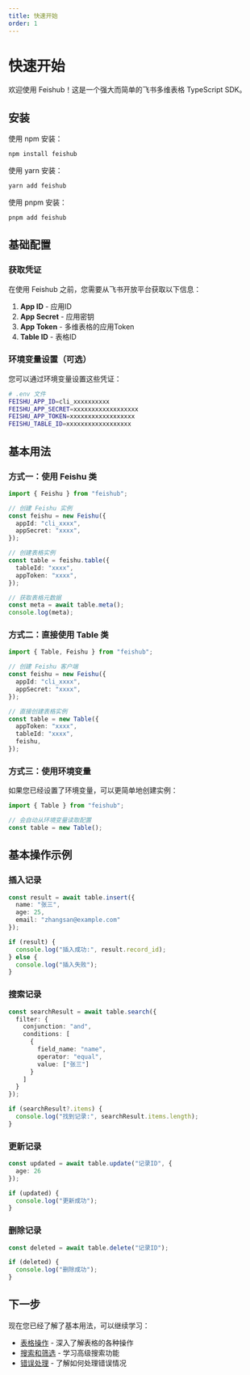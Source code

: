 ```yaml
---
title: 快速开始
order: 1
---
```


# 快速开始

欢迎使用 Feishub！这是一个强大而简单的飞书多维表格 TypeScript SDK。

## 安装

使用 npm 安装：

```bash
npm install feishub
```

使用 yarn 安装：

```bash
yarn add feishub
```

使用 pnpm 安装：

```bash
pnpm add feishub
```

## 基础配置

### 获取凭证

在使用 Feishub 之前，您需要从飞书开放平台获取以下信息：

1. **App ID** - 应用ID
2. **App Secret** - 应用密钥
3. **App Token** - 多维表格的应用Token
4. **Table ID** - 表格ID

### 环境变量设置（可选）

您可以通过环境变量设置这些凭证：

```bash
# .env 文件
FEISHU_APP_ID=cli_xxxxxxxxxx
FEISHU_APP_SECRET=xxxxxxxxxxxxxxxxxx
FEISHU_APP_TOKEN=xxxxxxxxxxxxxxxxxx
FEISHU_TABLE_ID=xxxxxxxxxxxxxxxxxx
```

## 基本用法

### 方式一：使用 Feishu 类

```typescript
import { Feishu } from "feishub";

// 创建 Feishu 实例
const feishu = new Feishu({
  appId: "cli_xxxx",
  appSecret: "xxxx",
});

// 创建表格实例
const table = feishu.table({
  tableId: "xxxx",
  appToken: "xxxx",
});

// 获取表格元数据
const meta = await table.meta();
console.log(meta);
```

### 方式二：直接使用 Table 类

```typescript
import { Table, Feishu } from "feishub";

// 创建 Feishu 客户端
const feishu = new Feishu({
  appId: "cli_xxxx",
  appSecret: "xxxx",
});

// 直接创建表格实例
const table = new Table({
  appToken: "xxxx",
  tableId: "xxxx",
  feishu,
});
```

### 方式三：使用环境变量

如果您已经设置了环境变量，可以更简单地创建实例：

```typescript
import { Table } from "feishub";

// 会自动从环境变量读取配置
const table = new Table();
```

## 基本操作示例

### 插入记录

```typescript
const result = await table.insert({
  name: "张三",
  age: 25,
  email: "zhangsan@example.com"
});

if (result) {
  console.log("插入成功:", result.record_id);
} else {
  console.log("插入失败");
}
```

### 搜索记录

```typescript
const searchResult = await table.search({
  filter: {
    conjunction: "and",
    conditions: [
      {
        field_name: "name",
        operator: "equal",
        value: ["张三"]
      }
    ]
  }
});

if (searchResult?.items) {
  console.log("找到记录:", searchResult.items.length);
}
```

### 更新记录

```typescript
const updated = await table.update("记录ID", {
  age: 26
});

if (updated) {
  console.log("更新成功");
}
```

### 删除记录

```typescript
const deleted = await table.delete("记录ID");

if (deleted) {
  console.log("删除成功");
}
```

## 下一步

现在您已经了解了基本用法，可以继续学习：

- [表格操作](./table-operations) - 深入了解表格的各种操作
- [搜索和筛选](./search-and-filter) - 学习高级搜索功能
- [错误处理](./error-handling) - 了解如何处理错误情况
